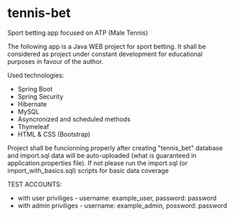 # tennis-bet
Sport betting app focused on ATP (Male Tennis) 

The following app is a Java WEB project for sport betting. It shall be considered as project under constant development for educational purposes
in favour of the author.

Used technologies:
- Spring Boot
- Spring Security
- Hibernate
- MySQL
- Asyncronized and scheduled methods
- Thymeleaf
- HTML & CSS (Bootstrap)

Project shall be funcionning properly after creating "tennis_bet" database and import.sql data will be auto-uploaded (what is guaranteed in application.properties file). If not
please run the import.sql (or import_with_basics.sql) scripts for basic data coverage

TEST ACCOUNTS:
- with user priviliges - username: example_user, password: password
- with admin priviliges - username: example_admin, possword: password
